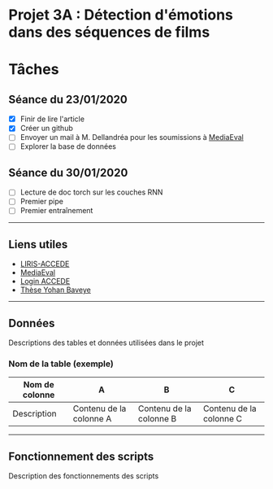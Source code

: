 # Projet 3A : Détection d'émotions dans des séquences de films
# Tâches
## Séance du 23/01/2020
- [x] Finir de lire l'article
- [x] Créer un github
- [ ] Envoyer un mail à M. Dellandréa pour les soumissions à [MediaEval](http://www.multimediaeval.org/)
- [ ] Explorer la base de données
## Séance du 30/01/2020
- [ ] Lecture de doc torch sur les couches RNN
- [ ] Premier pipe
- [ ] Premier entraînement
--------------------
## Liens utiles
+ [LIRIS-ACCEDE](https://liris-accede.ec-lyon.fr/)
+ [MediaEval](http://www.multimediaeval.org/)
+ [Login ACCEDE](https://liris-accede.ec-lyon.fr/files/database-download/download.php)
+ [Thèse Yohan Baveye](https://tel.archives-ouvertes.fr/tel-01272240/document)
--------------------
## Données
Descriptions des tables et données utilisées dans le projet
### Nom de la table (exemple)
| Nom de colonne | A | B | C |
|----------------|---|---|---|
|Description     | Contenu de la colonne A | Contenu de la colonne B | Contenu de la colonne C |
---------------------
## Fonctionnement des scripts
Description des fonctionnements des scripts
